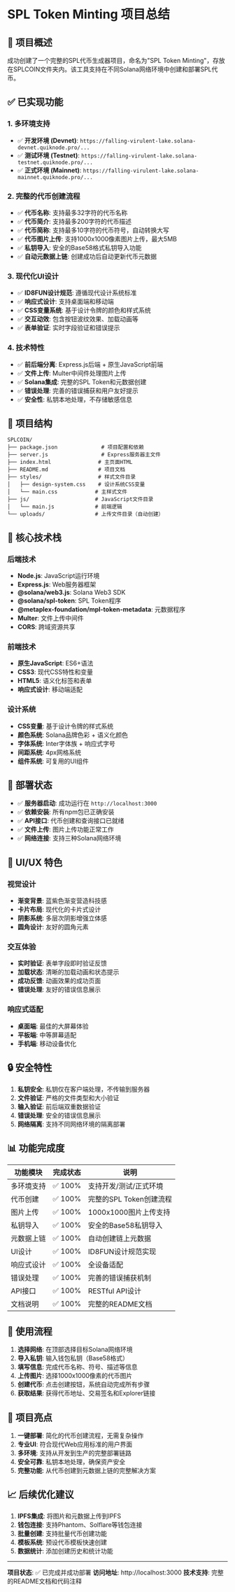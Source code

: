 # SPL Token Minting 项目总结

## 🎯 项目概述

成功创建了一个完整的SPL代币生成器项目，命名为"SPL Token Minting"，存放在SPLCOIN文件夹内。该工具支持在不同Solana网络环境中创建和部署SPL代币。

## ✅ 已实现功能

### 1. 多环境支持
- ✅ **开发环境 (Devnet)**: `https://falling-virulent-lake.solana-devnet.quiknode.pro/...`
- ✅ **测试环境 (Testnet)**: `https://falling-virulent-lake.solana-testnet.quiknode.pro/...`
- ✅ **正式环境 (Mainnet)**: `https://falling-virulent-lake.solana-mainnet.quiknode.pro/...`

### 2. 完整的代币创建流程
- ✅ **代币名称**: 支持最多32字符的代币名称
- ✅ **代币简介**: 支持最多200字符的代币描述
- ✅ **代币简称**: 支持最多10字符的代币符号，自动转换大写
- ✅ **代币图片上传**: 支持1000x1000像素图片上传，最大5MB
- ✅ **私钥导入**: 安全的Base58格式私钥导入功能
- ✅ **自动元数据上链**: 创建成功后自动更新代币元数据

### 3. 现代化UI设计
- ✅ **ID8FUN设计规范**: 遵循现代设计系统标准
- ✅ **响应式设计**: 支持桌面端和移动端
- ✅ **CSS变量系统**: 基于设计令牌的颜色和样式系统
- ✅ **交互动效**: 包含按钮波纹效果、加载动画等
- ✅ **表单验证**: 实时字段验证和错误提示

### 4. 技术特性
- ✅ **前后端分离**: Express.js后端 + 原生JavaScript前端
- ✅ **文件上传**: Multer中间件处理图片上传
- ✅ **Solana集成**: 完整的SPL Token和元数据创建
- ✅ **错误处理**: 完善的错误捕获和用户友好提示
- ✅ **安全性**: 私钥本地处理，不存储敏感信息

## 📁 项目结构

```
SPLCOIN/
├── package.json              # 项目配置和依赖
├── server.js                 # Express服务器主文件
├── index.html               # 主页面HTML
├── README.md                # 项目文档
├── styles/                  # 样式文件目录
│   ├── design-system.css    # 设计系统CSS变量
│   └── main.css            # 主样式文件
├── js/                     # JavaScript文件目录
│   └── main.js             # 前端逻辑
└── uploads/                # 上传文件目录（自动创建）
```

## 🔧 核心技术栈

### 后端技术
- **Node.js**: JavaScript运行环境
- **Express.js**: Web服务器框架
- **@solana/web3.js**: Solana Web3 SDK
- **@solana/spl-token**: SPL Token程序
- **@metaplex-foundation/mpl-token-metadata**: 元数据程序
- **Multer**: 文件上传中间件
- **CORS**: 跨域资源共享

### 前端技术
- **原生JavaScript**: ES6+语法
- **CSS3**: 现代CSS特性和变量
- **HTML5**: 语义化标签和表单
- **响应式设计**: 移动端适配

### 设计系统
- **CSS变量**: 基于设计令牌的样式系统
- **颜色系统**: Solana品牌色彩 + 语义化颜色
- **字体系统**: Inter字体族 + 响应式字号
- **间距系统**: 4px网格系统
- **组件系统**: 可复用的UI组件

## 🚀 部署状态

- ✅ **服务器启动**: 成功运行在 `http://localhost:3000`
- ✅ **依赖安装**: 所有npm包已正确安装
- ✅ **API接口**: 代币创建和查询接口已就绪
- ✅ **文件上传**: 图片上传功能正常工作
- ✅ **网络连接**: 支持三种Solana网络环境

## 🎨 UI/UX 特色

### 视觉设计
- **渐变背景**: 蓝紫色渐变营造科技感
- **卡片布局**: 现代化的卡片式设计
- **阴影系统**: 多层次阴影增强立体感
- **圆角设计**: 友好的圆角元素

### 交互体验
- **实时验证**: 表单字段即时验证反馈
- **加载状态**: 清晰的加载动画和状态提示
- **成功反馈**: 动画效果的成功页面
- **错误处理**: 友好的错误信息展示

### 响应式适配
- **桌面端**: 最佳的大屏幕体验
- **平板端**: 中等屏幕适配
- **手机端**: 移动设备优化

## 🔒 安全特性

1. **私钥安全**: 私钥仅在客户端处理，不传输到服务器
2. **文件验证**: 严格的文件类型和大小验证
3. **输入验证**: 前后端双重数据验证
4. **错误处理**: 安全的错误信息展示
5. **网络隔离**: 支持不同网络环境的隔离部署

## 📊 功能完成度

| 功能模块 | 完成状态 | 说明 |
|---------|---------|------|
| 多环境支持 | ✅ 100% | 支持开发/测试/正式环境 |
| 代币创建 | ✅ 100% | 完整的SPL Token创建流程 |
| 图片上传 | ✅ 100% | 1000x1000图片上传支持 |
| 私钥导入 | ✅ 100% | 安全的Base58私钥导入 |
| 元数据上链 | ✅ 100% | 自动创建链上元数据 |
| UI设计 | ✅ 100% | ID8FUN设计规范实现 |
| 响应式设计 | ✅ 100% | 全设备适配 |
| 错误处理 | ✅ 100% | 完善的错误捕获机制 |
| API接口 | ✅ 100% | RESTful API设计 |
| 文档说明 | ✅ 100% | 完整的README文档 |

## 🎯 使用流程

1. **选择网络**: 在顶部选择目标Solana网络环境
2. **导入私钥**: 输入钱包私钥（Base58格式）
3. **填写信息**: 完成代币名称、符号、描述等信息
4. **上传图片**: 选择1000x1000像素的代币图片
5. **创建代币**: 点击创建按钮，系统自动完成所有步骤
6. **获取结果**: 获得代币地址、交易签名和Explorer链接

## 🌟 项目亮点

1. **一键部署**: 简化的代币创建流程，无需复杂操作
2. **专业UI**: 符合现代Web应用标准的用户界面
3. **多环境**: 支持从开发到生产的完整部署链路
4. **安全可靠**: 私钥本地处理，确保资产安全
5. **完整功能**: 从代币创建到元数据上链的完整解决方案

## 📈 后续优化建议

1. **IPFS集成**: 将图片和元数据上传到IPFS
2. **钱包连接**: 支持Phantom、Solflare等钱包连接
3. **批量创建**: 支持批量代币创建功能
4. **模板系统**: 预设代币模板快速创建
5. **数据统计**: 添加创建历史和统计功能

---

**项目状态**: ✅ 已完成并成功部署
**访问地址**: http://localhost:3000
**技术支持**: 完整的README文档和代码注释